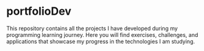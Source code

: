 # portfolioDev
This repository contains all the projects I have developed during my programming learning journey. Here you will find exercises, challenges, and applications that showcase my progress in the technologies I am studying.
